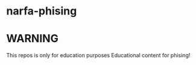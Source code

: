 # narfa-phising

# WARNING
This repos is only for education purposes
Educational content for phising!
